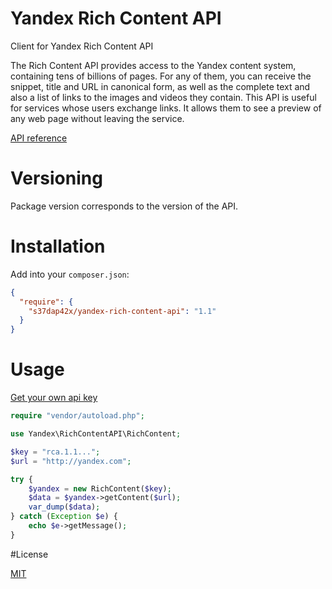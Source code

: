 # Yandex Rich Content API

Client for Yandex Rich Content API

The Rich Content API provides access to the Yandex content system, containing tens of billions of pages. For any of them, you can receive the snippet, title and URL in canonical form, as well as the complete text and also a list of links to the images and videos they contain. This API is useful for services whose users exchange links. It allows them to see a preview of any web page without leaving the service.

[API reference](https://tech.yandex.com/rca/)

# Versioning

Package version corresponds to the version of the API.

# Installation

Add into your `composer.json`:

```json
{
  "require": {
    "s37dap42x/yandex-rich-content-api": "1.1"
  }
}
```

# Usage

[Get your own api key](https://tech.yandex.com/keys/get/?service=rca)

```php
require "vendor/autoload.php";

use Yandex\RichContentAPI\RichContent;

$key = "rca.1.1...";
$url = "http://yandex.com";

try {
    $yandex = new RichContent($key);
    $data = $yandex->getContent($url);
    var_dump($data);
} catch (Exception $e) {
    echo $e->getMessage();
}
```

#License

[MIT](LICENSE)